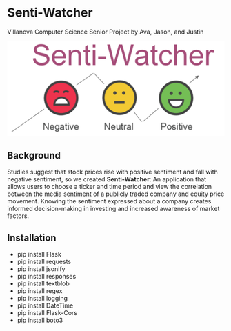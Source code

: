 # Senti-Watcher
Villanova Computer Science Senior Project by Ava, Jason, and Justin

![Senti-Watcher Logo](/images/Senti_Watcher_Logo.png)

## Background
Studies suggest that stock prices rise with positive sentiment and fall with negative sentiment, so we created **Senti-Watcher**: An application that allows users to choose a ticker and time period and view the correlation between the media sentiment of a publicly traded company and equity price movement. Knowing the sentiment expressed about a company creates informed decision-making in investing and increased awareness of market factors.

## Installation
* pip install Flask
* pip install requests
* pip install jsonify
* pip install responses
* pip install textblob
* pip install regex
* pip install logging
* pip install DateTime
* pip install Flask-Cors
* pip install boto3
